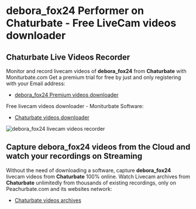 # debora_fox24 Performer on Chaturbate - Free LiveCam videos downloader

## Chaturbate Live Videos Recorder

Monitor and record livecam videos of **debora_fox24** from **Chaturbate** with Moniturbate.com
Get a premium trial for free by just and only registering with your Email address:
* [debora_fox24 Premium videos downloader](https://moniturbate.com/request-demo-licence-key.html)

Free livecam videos downloader - Moniturbate Software:
* [Chaturbate videos downloader](https://moniturbate.com/moniturbate-download-software.html)

![debora_fox24 livecam videos recorder](https://peachurnet.com/templates/moniturbate-software.png)


## Capture debora_fox24 videos from the Cloud and watch your recordings on Streaming

Without the need of downloading a software, capture **debora_fox24** livecam videos from **Chaturbate** 100% online.
Watch Livecam archives from **Chaturbate** unlimitedly from thousands of existing recordings, only on Peachurbate.com and its websites network:
* [Chaturbate videos archives](https://peachurnet.com/)